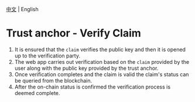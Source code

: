 [中文](https://github.com/hsutaiyu/documentation/blob/master/prod-doc/en/ontid/business/scenarios/trust-anchor/verify.md) | English

# Trust anchor - Verify Claim

1. It is ensured that the `claim` verifies the public key and then it is opened up to the verification party.
2. The web app carries out verification based on the `claim` provided by the user along with the public key provided by the trust anchor.
3. Once verification completes and the claim is valid the claim's status can be queried from the blockchain.
4. After the on-chain status is confirmed the verification process is deemed complete.